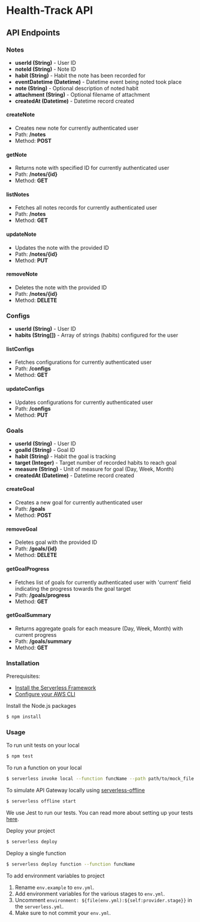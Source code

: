 # Health-Track API

## API Endpoints

### Notes
- **userId (String)** - User ID
- **noteId (String)** - Note ID
- **habit (String)** - Habit the note has been recorded for
- **eventDatetime (Datetime)** - Datetime event being noted took place
- **note (String)** - Optional description of noted habit
- **attachment (String)** - Optional filename of attachment
- **createdAt (Datetime)** - Datetime record created

#### createNote
- Creates new note for currently authenticated user
- Path: **/notes**
- Method: **POST**

#### getNote
- Returns note with specified ID for currently authenticated user
- Path: **/notes/{id}**
- Method: **GET**

#### listNotes
- Fetches all notes records for currently authenticated user
- Path: **/notes**
- Method: **GET**

#### updateNote
- Updates the note with the provided ID
- Path: **/notes/{id}**
- Method: **PUT**

#### removeNote
- Deletes the note with the provided ID
- Path: **/notes/{id}**
- Method: **DELETE**

### Configs
- **userId (String)** - User ID
- **habits (String[])** - Array of strings (habits) configured for the user

#### listConfigs
- Fetches configurations  for currently authenticated user
- Path: **/configs**
- Method: **GET**

#### updateConfigs
- Updates configurations for currently authenticated user
- Path: **/configs**
- Method: **PUT**

### Goals
- **userId (String)** - User ID
- **goalId (String)** - Goal ID
- **habit (String)** - Habit the goal is tracking
- **target (Integer)** - Target number of recorded habits to reach goal
- **measure (String)** - Unit of measure for goal (Day, Week, Month)
- **createdAt (Datetime)** - Datetime record created

#### createGoal
- Creates a new goal for currently authenticated user
- Path: **/goals**
- Method: **POST**

#### removeGoal
- Deletes goal with the provided ID
- Path: **/goals/{id}**
- Method: **DELETE**

#### getGoalProgress
- Fetches list of goals for currently authenticated user with 'current' field indicating the progress towards the goal target
- Path: **/goals/progress**
- Method: **GET**

#### getGoalSummary
- Returns aggregate goals for each measure (Day, Week, Month) with current progress
- Path: **/goals/summary**
- Method: **GET**


### Installation
Prerequisites:
- [Install the Serverless Framework](https://serverless.com/framework/docs/providers/aws/guide/installation/)
- [Configure your AWS CLI](https://serverless.com/framework/docs/providers/aws/guide/credentials/)

Install the Node.js packages

``` bash
$ npm install
```

### Usage

To run unit tests on your local

``` bash
$ npm test
```

To run a function on your local

``` bash
$ serverless invoke local --function funcName --path path/to/mock_file
```

To simulate API Gateway locally using [serverless-offline](https://github.com/dherault/serverless-offline)

``` bash
$ serverless offline start
```

We use Jest to run our tests. You can read more about setting up your tests [here](https://facebook.github.io/jest/docs/en/getting-started.html#content).

Deploy your project

``` bash
$ serverless deploy
```

Deploy a single function

``` bash
$ serverless deploy function --function funcName
```

To add environment variables to project
1. Rename `env.example` to `env.yml`.
2. Add environment variables for the various stages to `env.yml`.
3. Uncomment `environment: ${file(env.yml):${self:provider.stage}}` in the `serverless.yml`.
4. Make sure to not commit your `env.yml`.

